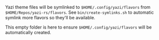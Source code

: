 Yazi theme files will be symlinked to `$HOME/.config/yazi/flavors` from `$HOME/Repos/yazi-rs/flavors`. See `bin/create-symlinks.sh` to automatic symlink more flavors so they'll be available.

This empty folder is here to ensure `$HOME/.config/yazi/flavors` will be automatically created.
